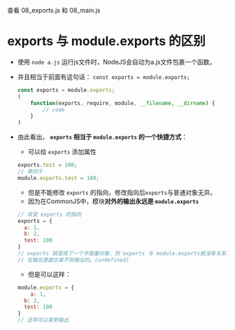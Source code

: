 查看 08_exports.js 和 08_main.js

# exports 与 module.exports 的区别

- 使用 `node a.js` 运行js文件时，NodeJS会自动为a.js文件包裹一个函数。

- 并且相当于前面有这句话： `const exports = module.exports;`

  ```js
  const exports = module.exports;
  (
      function(exports, require, module, __filename, __dirname) {
          // code 
      }
  )
  ```

- 由此看出， **`exports` 相当于 `module.exports` 的一个快捷方式**：

  - 可以给 `exports` 添加属性

  ```js
  exports.test = 100;
  // 等同于
  module.exports.test = 100;
  ```
    - 但是不能修改 `exports` 的指向，修改指向后`exports`与普通对象无异。
    - 因为在CommonJS中，模块**对外的输出永远是 `module.exports`**

  ```js
  // 改变 exports 的指向
  exports = {
  	a: 1,
  	b: 2,
  	test: 100
  }
  // exports 就变成了一个字面量对象，则 exports 与 module.exports就没有关系了。
  // 在输出里面也拿不到输出的。(undefined)
  ```

  - 但是可以这样：

  ```js
  module.exports = {
      a: 1,
  	b: 2,
  	test: 100
  }
  // 这样可以拿到输出
  ```

  